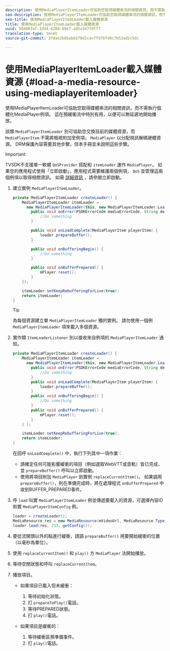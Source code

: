 ```yaml
---
description: 使用MediaPlayerItemLoader可協助您取得媒體串流的相關資訊，而不需執行個體化MediaPlayer例項。 這在預緩衝流中特別有用，以便可以無延遲地開始播放。
seo-description: 使用MediaPlayerItemLoader可協助您取得媒體串流的相關資訊，而不需執行個體化MediaPlayer例項。 這在預緩衝流中特別有用，以便可以無延遲地開始播放。
seo-title: 使用MediaPlayerItemLoader載入媒體資源
title: 使用MediaPlayerItemLoader載入媒體資源
uuid: 504063af-1dd4-4268-88e7-ad5a247fdff7
translation-type: tm+mt
source-git-commit: 3fdae2b6babb578d2cacff970fd9c7b53ad2c5dc

---
```



# 使用MediaPlayerItemLoader載入媒體資源 {#load-a-media-resource-using-mediaplayeritemloader}

使用MediaPlayerItemLoader可協助您取得媒體串流的相關資訊，而不需執行個體化MediaPlayer例項。 這在預緩衝流中特別有用，以便可以無延遲地開始播放。

該類 `MediaPlayerItemLoader` 別可協助您交換目前的媒體資源，而 `MediaPlayerItem` 不需將檢視附加至例項， `MediaPlayer` 以分配視訊解碼硬體資源。 DRM保護內容需要其他步驟，但本手冊並未說明這些步驟。

>[!IMPORTANT]
>
>TVSDK不支援單一軟體 `QoSProvider` 搭配和 `itemLoader` 運作 `MediaPlayer`。 如果您的應用程式使用「立即啟動」，應用程式需要維護兩個例項， `QoS` 並管理這兩個例項以取得相關資訊。 如需 [詳細資訊](../../android-3x-content-playback-options-android2/buffering-configuration/android-3x-instant-on.md) ，請參閱立即啟動。

1. 建立實例 `MediaPlayerItemLoader`。

   ```java
   private MediaPlayerItemLoader createLoader() { 
       MediaPlayerItemLoader itemLoader =   
         new MediaPlayerItemLoader(this, new MediaPlayerItemLoader.LoaderListener() { 
           public void onError(PSDKErrorCode mediaErrorCode, String description) { 
               //Do something 
           } 
   
           public void onLoadComplete(MediaPlayerItem playerItem) { 
               loader.prepareBuffer(); 
           } 
   
           public void onBufferingBegin() { 
               //Do something 
           } 
   
           public void onBufferPrepared() { 
               mPlayer.reset(); 
           }  
       }); 
   
       itemLoader.setKeepRebufferingForLive(true); 
       return itemLoader; 
   } 
   ```

   >[!TIP]
   >
   >為每個資源建立單 `MediaPlayerItemLoader` 獨的實例。 請勿使用一個例 `MediaPlayerItemLoader` 項來載入多個資源。

1. 實作類 `ItemLoaderListener` 別以接收來自例項的 `MediaPlayerItemLoader` 通知。

   ```java
   private MediaPlayerItemLoader createLoader() { 
       MediaPlayerItemLoader itemLoader =   
         new MediaPlayerItemLoader(this, new MediaPlayerItemLoader.LoaderListener() { 
           public void onError(PSDKErrorCode mediaErrorCode, String description) { 
               //Do something 
           } 
           public void onLoadComplete(MediaPlayerItem playerItem) { 
               loader.prepareBuffer(); 
           } 
           public void onBufferingBegin() { 
               //Do something 
           } 
           public void onBufferPrepared() { 
               mPlayer.reset(); 
           }  
       } ); 
   
       itemLoader.setKeepRebufferingForLive(true); 
       return itemLoader; 
   }
   ```

   在回呼 `onLoadComplete()` 中，執行下列其中一項作業：

   * 請確定任何可能影響緩衝的項目（例如選取WebVTT或音軌）皆已完成，並 `prepareBuffer()` 呼叫以立即啟動。
   * 使用將項目附加 `MediaPlayer` 到實例 `replaceCurrentItem()`。
   如果調用 `prepareBuffer()`，則在準備完成時，將在處理程式 `onBufferPrepared` 中收到BUFFER_PREPARED事件。
1. 呼 `load` 叫實 `MediaPlayerItemLoader` 例並傳遞要載入的資源，可選擇內容ID和實 `MediaPlayerItemConfig` 例。

   ```java
   loader = createLoader(); 
   MediaResource res = new MediaResource(mVideoUrl, MediaResource.Type.HLS, metadata); 
   loader.load(res, 233, getConfig());
   ```

1. 要從流開頭以外的點進行緩衝，請調 `prepareBuffer()` 用要開始緩衝的位置（以毫秒為單位）。
1. 使用 `replaceCurrentItem()` 和 `play()` 方 `MediaPlayer` 法開始播放。
1. 等待空閒狀態和呼叫 `replaceCurrentItem`。
1. 播放項目。

   * 如果項目已載入但未緩衝：

      1. 等待初始化狀態。
      1. 打 `prepareToPlay()`電話。
      1. 等待PREPARED狀態。
      1. 打 `play()`電話。
   * 如果項目是緩衝的：

      1. 等待緩衝區預準備事件。
      1. 打 `play()`電話。